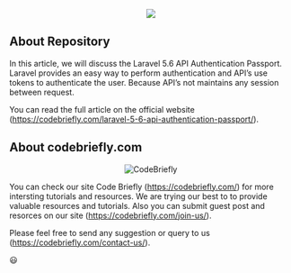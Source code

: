 <p align="center"><img src="https://laravel.com/assets/img/components/logo-laravel.svg"></p>

## About Repository

In this article, we will discuss the Laravel 5.6 API Authentication Passport. Laravel provides an easy way to perform authentication and API’s use tokens to authenticate the user. Because API’s not maintains any session between request.

You can read the full article on the official website (https://codebriefly.com/laravel-5-6-api-authentication-passport/).

## About codebriefly.com

<p align="center"><img src="https://codebriefly.com/wp-content/uploads/2018/01/logo.svg" alt="CodeBriefly"></p>

You can check our site Code Briefly (https://codebriefly.com/) for more intersting tutorials and resources. We are trying our best to to provide valuable resources and tutorials. Also you can submit guest post and resorces on our site (https://codebriefly.com/join-us/).

Please feel free to send any suggestion or query to us (https://codebriefly.com/contact-us/).

:smiley:
